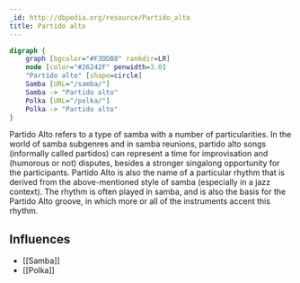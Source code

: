 ```yaml
---
_id: http://dbpedia.org/resource/Partido_alto
title: Partido alto
---
```


```dot
digraph {
	graph [bgcolor="#F3DDB8" rankdir=LR]
	node [color="#26242F" penwidth=3.0]
	"Partido alto" [shape=circle]
	Samba [URL="/samba/"]
	Samba -> "Partido alto"
	Polka [URL="/polka/"]
	Polka -> "Partido alto"
}
```

Partido Alto refers to a type of samba with a number of particularities. In the world of samba subgenres and in samba reunions, partido alto songs (informally called partidos) can represent a time for improvisation and (humorous or not) disputes, besides a stronger singalong opportunity for the participants. Partido Alto is also the name of a particular rhythm that is derived from the above-mentioned style of samba (especially in a jazz context). The rhythm is often played in samba, and is also the basis for the Partido Alto groove, in which more or all of the instruments accent this rhythm.

## Influences

- [[Samba]]
- [[Polka]]
